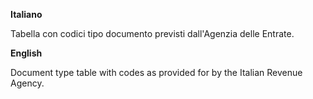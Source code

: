 **Italiano**

Tabella con codici tipo documento previsti dall'Agenzia delle Entrate.

**English**

Document type table with codes as provided for by the Italian Revenue
Agency.
